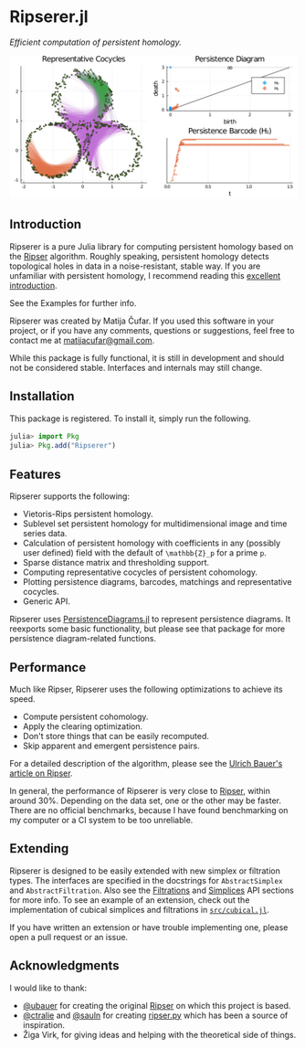 # Ripserer.jl

_Efficient computation of persistent homology._

![](assets/title_plot.svg)

## Introduction

Ripserer is a pure Julia library for computing persistent homology based on the
[Ripser](https://github.com/Ripser/ripser) algorithm. Roughly speaking, persistent homology
detects topological holes in data in a noise-resistant, stable way. If you are unfamiliar
with persistent homology, I recommend reading this [excellent
introduction](https://towardsdatascience.com/persistent-homology-with-examples-1974d4b9c3d0).

See the Examples for further info.

Ripserer was created by Matija Čufar. If you used this software in your project, or if
you have any comments, questions or suggestions, feel free to contact me at
[matijacufar@gmail.com](mailto:matijacufar@gmail.com).

While this package is fully functional, it is still in development and should not be
considered stable. Interfaces and internals may still change.

## Installation

This package is registered. To install it, simply run the following.

```julia
julia> import Pkg
julia> Pkg.add("Ripserer")
```

## Features

Ripserer supports the following:

* Vietoris-Rips persistent homology.
* Sublevel set persistent homology for multidimensional image and time series data.
* Calculation of persistent homology with coefficients in any (possibly user defined) field
  with the default of ``\mathbb{Z}_p`` for a prime ``p``.
* Sparse distance matrix and thresholding support.
* Computing representative cocycles of persistent cohomology.
* Plotting persistence diagrams, barcodes, matchings and representative cocycles.
* Generic API.

Ripserer uses [PersistenceDiagrams.jl](https://github.com/mtsch/PersistenceDiagrams.jl) to
represent persistence diagrams. It reexports some basic functionality, but please see that
package for more persistence diagram-related functions.

## Performance

Much like Ripser, Ripserer uses the following optimizations to achieve its speed.

* Compute persistent cohomology.
* Apply the clearing optimization.
* Don't store things that can be easily recomputed.
* Skip apparent and emergent persistence pairs.

For a detailed description of the algorithm, please see the
[Ulrich Bauer's article on Ripser](https://arxiv.org/abs/1908.02518).

In general, the performance of Ripserer is very close to
[Ripser](https://github.com/Ripser/ripser), within around 30%. Depending on the data set,
one or the other may be faster. There are no official benchmarks, because I have found
benchmarking on my computer or a CI system to be too unreliable.

## Extending

Ripserer is designed to be easily extended with new simplex or filtration types. The
interfaces are specified in the docstrings for `AbstractSimplex` and
`AbstractFiltration`. Also see the [Filtrations](@ref) and [Simplices](@ref) API sections
for more info. To see an example of an extension, check out the implementation of cubical
simplices and filtrations in
[`src/cubical.jl`](https://github.com/mtsch/Ripserer.jl/blob/master/src/cubical.j).

If you have written an extension or have trouble implementing one, please open a pull
request or an issue.

## Acknowledgments

I would like to thank:

* [@ubauer](https://github.com/ubauer) for creating the original
  [Ripser](https://github.com/Ripser/ripser) on which this project is based.
* [@ctralie](https://github.com/ctralie) and [@sauln](https://github.com/sauln) for creating
  [ripser.py](https://github.com/scikit-tda/ripser.py/) which has been a source of
  inspiration.
* Žiga Virk, for giving ideas and helping with the theoretical side of things.
